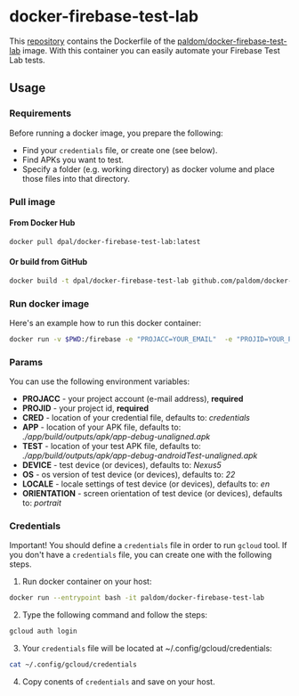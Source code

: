 # docker-firebase-test-lab

This [repository](https://github.com/paldom/docker-firebase-test-lab) contains the Dockerfile of the [paldom/docker-firebase-test-lab](https://hub.docker.com/r/dpal/docker-firebase-test-lab/) image. With this container you can easily automate your Firebase Test Lab tests.

## Usage

### Requirements

Before running a docker image, you prepare the following:

* Find your ```credentials``` file, or create one (see below).
* Find APKs you want to test.
* Specify a folder (e.g. working directory) as docker volume and place those files into that directory.

### Pull image

#### From Docker Hub

```sh
docker pull dpal/docker-firebase-test-lab:latest
```

#### Or build from GitHub

```sh
docker build -t dpal/docker-firebase-test-lab github.com/paldom/docker-firebase-test-lab
```

### Run docker image

Here's an example how to run this docker container:

```sh
docker run -v $PWD:/firebase -e "PROJACC=YOUR_EMAIL"  -e "PROJID=YOUR_PROJECT_ID" -e "DEVICE=Nexus5" -e "OS=22" --name firebase dpal/docker-firebase-test-lab
```

### Params

You can use the following environment variables:

* **PROJACC** - your project account (e-mail address), **required**
* **PROJID** - your project id, **required**
* **CRED** - location of your credential file, defaults to: *credentials*
* **APP** - location of your APK file, defaults to: *./app/build/outputs/apk/app-debug-unaligned.apk*
* **TEST** - location of your test APK file, defaults to: *./app/build/outputs/apk/app-debug-androidTest-unaligned.apk*
* **DEVICE** - test device (or devices), defaults to: *Nexus5*
* **OS** - os version of test device (or devices), defaults to: *22*
* **LOCALE** - locale settings of test device (or devices), defaults to: *en*
* **ORIENTATION** - screen orientation of test device (or devices), defaults to: *portrait*

### Credentials

Important! You should define a ```credentials``` file in order to run ```gcloud``` tool. If you don't have a ```credentials``` file, you can create one with the following steps.

1. Run docker container on your host:

```sh
docker run --entrypoint bash -it paldom/docker-firebase-test-lab
```

2. Type the following command and follow the steps:

```sh
gcloud auth login
```

3. Your ```credentials``` file will be located at ~/.config/gcloud/credentials:

```sh
cat ~/.config/gcloud/credentials
```

4. Copy conents of ```credentials``` and save on your host.
